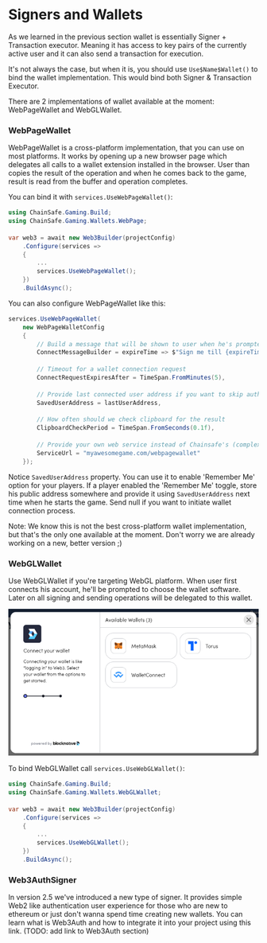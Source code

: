 ﻿---
slug: /current/signers-and-wallets
sidebar_position: 6
sidebar_label: Signers And Wallets
---


# Signers and Wallets

As we learned in the previous section wallet is essentially Signer + Transaction executor.
Meaning it has access to key pairs of the currently active user and it can also send a transaction 
for execution.

It's not always the case, but when it is, you should use `Use$Name$Wallet()` to bind the wallet implementation.
This would bind both Signer & Transaction Executor.

There are 2 implementations of wallet available at the moment: WebPageWallet and WebGLWallet.

### WebPageWallet

WebPageWallet is a cross-platform implementation, that you can use on most platforms.
It works by opening up a new browser page which delegates all calls to a wallet extension installed
in the browser. User than copies the result of the operation and when he comes back to the game,
result is read from the buffer and operation completes.

You can bind it with `services.UseWebPageWallet()`:
```csharp
using ChainSafe.Gaming.Build;
using ChainSafe.Gaming.Wallets.WebPage;

var web3 = await new Web3Builder(projectConfig)
    .Configure(services =>
    {
        ...
        services.UseWebPageWallet();
    })
    .BuildAsync();
```

You can also configure WebPageWallet like this:

```csharp
services.UseWebPageWallet(
    new WebPageWalletConfig
    {
        // Build a message that will be shown to user when he's prompted to sign a message
        ConnectMessageBuilder = expireTime => $"Sign me till {expireTime:hh:mm:ss}}",
        
        // Timeout for a wallet connection request
        ConnectRequestExpiresAfter = TimeSpan.FromMinutes(5),
        
        // Provide last connected user address if you want to skip authentication
        SavedUserAddress = lastUserAddress,
        
        // How often should we check clipboard for the result
        ClipboardCheckPeriod = TimeSpan.FromSeconds(0.1f),
        
        // Provide your own web service instead of Chainsafe's (complex topic)
        ServiceUrl = "myawesomegame.com/webpagewallet"
    });
```

Notice `SavedUserAddress` property. You can use it to enable 'Remember Me' option for your players.
If a player enabled the 'Remember Me' toggle, store his public address somewhere and provide it
using `SavedUserAddress` next time when he starts the game. 
Send null if you want to initiate wallet connection process.

Note: We know this is not the best cross-platform wallet implementation, but that's the only one 
available at the moment. Don't worry we are already working on a new, better version ;)

### WebGLWallet

Use WebGLWallet if you're targeting WebGL platform. When user first connects his account, 
he'll be prompted to choose the wallet software. Later on all signing and sending operations 
will be delegated to this wallet.

![](assets/webgl-available-wallets.png)

To bind WebGLWallet call `services.UseWebGLWallet()`:
```csharp
using ChainSafe.Gaming.Build;
using ChainSafe.Gaming.Wallets.WebGLWallet;

var web3 = await new Web3Builder(projectConfig)
    .Configure(services =>
    {
        ...
        services.UseWebGLWallet();
    })
    .BuildAsync();
```

### Web3AuthSigner

In version 2.5 we've introduced a new type of signer. It provides simple Web2 like authentication
user experience for those who are new to ethereum or just don't wanna spend time creating new wallets.
You can learn what is Web3Auth and how to integrate it into your project using this link.
(TODO: add link to Web3Auth section)